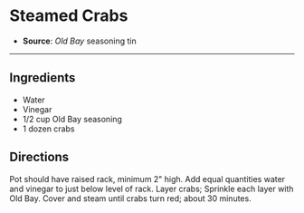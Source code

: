 # Steamed Crabs

- **Source**: *Old Bay* seasoning tin
---

## Ingredients

- Water
- Vinegar
- 1/2 cup Old Bay seasoning
- 1 dozen crabs

## Directions

Pot should have raised rack, minimum 2" high. Add equal quantities water and vinegar to just below level of rack. Layer crabs; Sprinkle each layer with Old Bay. Cover and steam until crabs turn red; about 30 minutes.